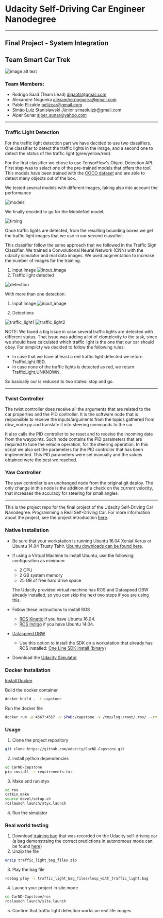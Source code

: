 # Udacity Self-Driving Car Engineer Nanodegree

* * *


## Final Project - System Integration

## Team Smart Car Trek

![image alt text](documentationImages/carla.jpg)

### Team Members:
 - Rodrigo Saad (Team Lead) digaots@gmail.com
 - Alexandre Nogueira alexandre.nogueira@gmail.com
 - Pablo Elizalde pelizcar@gmail.com 
 - Simão Luiz Stanislawski Júnior simaoluizjr@gmail.com
 - Alper Sunar alper_sunar@yahoo.com 
 
---
### Traffic Light Detection

For the traffic light detection part we have decided to use two classifiers. One classifier to detect the traffic lights in the image, and a second one to detect the status of the traffic light (gree/yellow/red).

For the first classifier we chose to use TensorFlow's Object Detection API. First step was to select one of the pre-trained models that offers the tool. This models have been trained with the [COCO dataset](http://cocodataset.org/#home) and are able to detect many objects out of the box.

We tested several models with different images, taking also into account the performance

![models](/documentationImages/models.png)

We finally decided to go for the MobileNet model.

![timing](/documentationImages/object_detection_timing.png)

Once traffic lights are detected, from the resulting bounding boxes we get the traffic light images that we use in our second classifier.

This classifier follow the same approach that we followed in the Traffic Sign Classifier. We trained a Convolutional Neural Network (CNN) with the udacity simulator and real data images. We used augmentation to increase the number of images for the training. 

1. Input image
![input_image](/documentationImages/red_example.jpg)
2. Traffic light detected

![detection](/documentationImages/red_detected.png)

With more than one detection:

1. Input image
![input_image](/documentationImages/green_example.png)

2. Detections

![traffic_light1](/documentationImages/green_detected_1.png)
![traffic_light2](/documentationImages/green_detected_2.png)

NOTE:
We faced a big issue in case several traffic lights are detected with different status. That issue was adding a lot of clomplexity to the task, since we should have calculated which traffic light is the one that our car should obey. For simplicty we decided to follow the following rules:
 * In case that we have at least a red traffic light detected we return TrafficLight.RED.
 * In case none of the traffic lights is detected as red, we return TrafficLight.UNKNOWN.

 So basically our is reduced to two states: stop and go.

---
### Twist Controller

The twist controller does receive all the arguments that are related to the car properties and the PID controller. It is the software node that is responsible to receive the inputs/arguments from the topics gathered from dbw_node.py and translate it into steering commands to the car.

It also calls the PID controller to be reset and to receive the incoming data from the waypoints. Such node contains the PID parameters that are required to tune the vehicle operation, for the steering operation.
In this script we also set the parameters for the PID controller that has been implemented. This PID parameters were set manually and the values obtained were the best we reached.

### Yaw Controller
The yaw controller is an unchanged node from the original git deploy. The only change in this node is the addition of a check on the current velocity, that increases the accuracy for steering for small angles.


---
This is the project repo for the final project of the Udacity Self-Driving Car Nanodegree: Programming a Real Self-Driving Car. For more information about the project, see the project introduction [here](https://classroom.udacity.com/nanodegrees/nd013/parts/6047fe34-d93c-4f50-8336-b70ef10cb4b2/modules/e1a23b06-329a-4684-a717-ad476f0d8dff/lessons/462c933d-9f24-42d3-8bdc-a08a5fc866e4/concepts/5ab4b122-83e6-436d-850f-9f4d26627fd9).

### Native Installation

* Be sure that your workstation is running Ubuntu 16.04 Xenial Xerus or Ubuntu 14.04 Trusty Tahir. [Ubuntu downloads can be found here](https://www.ubuntu.com/download/desktop).
* If using a Virtual Machine to install Ubuntu, use the following configuration as minimum:
  * 2 CPU
  * 2 GB system memory
  * 25 GB of free hard drive space

  The Udacity provided virtual machine has ROS and Dataspeed DBW already installed, so you can skip the next two steps if you are using this.

* Follow these instructions to install ROS
  * [ROS Kinetic](http://wiki.ros.org/kinetic/Installation/Ubuntu) if you have Ubuntu 16.04.
  * [ROS Indigo](http://wiki.ros.org/indigo/Installation/Ubuntu) if you have Ubuntu 14.04.
* [Dataspeed DBW](https://bitbucket.org/DataspeedInc/dbw_mkz_ros)
  * Use this option to install the SDK on a workstation that already has ROS installed: [One Line SDK Install (binary)](https://bitbucket.org/DataspeedInc/dbw_mkz_ros/src/81e63fcc335d7b64139d7482017d6a97b405e250/ROS_SETUP.md?fileviewer=file-view-default)
* Download the [Udacity Simulator](https://github.com/udacity/CarND-Capstone/releases/tag/v1.2).

### Docker Installation
[Install Docker](https://docs.docker.com/engine/installation/)

Build the docker container
```bash
docker build . -t capstone
```

Run the docker file
```bash
docker run -p 4567:4567 -v $PWD:/capstone -v /tmp/log:/root/.ros/ --rm -it capstone
```

### Usage

1. Clone the project repository
```bash
git clone https://github.com/udacity/CarND-Capstone.git
```

2. Install python dependencies
```bash
cd CarND-Capstone
pip install -r requirements.txt
```
3. Make and run styx
```bash
cd ros
catkin_make
source devel/setup.sh
roslaunch launch/styx.launch
```
4. Run the simulator

### Real world testing
1. Download [training bag](https://drive.google.com/file/d/0B2_h37bMVw3iYkdJTlRSUlJIamM/view?usp=sharing) that was recorded on the Udacity self-driving car (a bag demonstraing the correct predictions in autonomous mode can be found [here](https://drive.google.com/open?id=0B2_h37bMVw3iT0ZEdlF4N01QbHc))
2. Unzip the file
```bash
unzip traffic_light_bag_files.zip
```
3. Play the bag file
```bash
rosbag play -l traffic_light_bag_files/loop_with_traffic_light.bag
```
4. Launch your project in site mode
```bash
cd CarND-Capstone/ros
roslaunch launch/site.launch
```
5. Confirm that traffic light detection works on real life images
